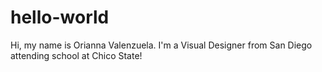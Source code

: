 # hello-world

Hi, my name is Orianna Valenzuela. I'm a Visual Designer from San Diego attending school at Chico State!
